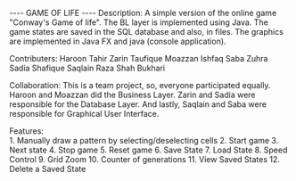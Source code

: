 ---- GAME OF LIFE ----
Description:
	A simple version of the online game "Conway's Game of life". The BL layer is implemented using Java. The game states are saved in the SQL database and also, in files. The graphics are implemented in Java FX and java (console application).
	
Contributers:
	Haroon Tahir
	Zarin Taufique
	Moazzan Ishfaq
	Saba Zuhra
	Sadia Shafique
	Saqlain Raza Shah Bukhari
	
Collaboration:
	This is a team project, so, everyone participated equally. Haroon and Moazzan did the Business Layer. Zarin and Sadia were responsible for the Database Layer. And lastly, Saqlain and Saba were responsible for Graphical User Interface.
	
Features:	
	1. Manually draw a pattern by selecting/deselecting cells
	2. Start game
	3. Next state
	4. Stop game
	5. Reset game
	6. Save State
	7. Load State
	8. Speed Control
	9. Grid Zoom
	10. Counter of generations
	11. View Saved States
	12. Delete a Saved State
